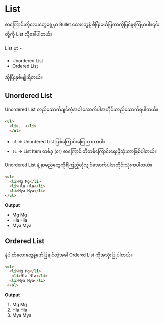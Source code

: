 # List

စာကြောင်းတိုလေးတွေရှေ့မှာ Bullet လေးတွေနဲ့ စီပြီးဖော်ပြတာကိုမြင်ဖူးကြမှာပါ။၎င်းတို့ကို List လို့ခေါ်ပါတယ်။

List မှာ -

- Unordered List 
- Ordered List 

ဆိုပြီးနှစ်မျိုးရှိတယ်။

## Unordered List

Unordered List တည်ဆောက်ချင်တဲ့အခါ အောက်ပါအတိုင်းတည်ဆောက်ရပါတယ်။

```html
<ul>
  <li>...</li>
  </ul>
```

- `ul` => Unordered List ဖြစ်ကြောင်းကြေညာတာပါ။
- `li` => List Item တစ်ခု (or) စာကြောင်းတိုတစ်ကြောင်းရေးဖို့သုံးတာဖြစ်ပါတယ်။

Unordered List နဲ့ နာမည်တွေကိုစီကြည့်လိုလျှင်အောက်ပါအတိုင်းသုံးကပါတယ်။

```html
<ul>
  <li>Mg Mg</li>
  <li>Hla Hla</li>
  <li>Mya Mya</li>
</ul>
```
**Output**
<ul>
  <li>Mg Mg</li>
  <li>Hla Hla</li>
  <li>Mya Mya</li>
</ul>

## Ordered List

နံပါတ်လေးတွေနဲ့ဖော်ပြချင်တဲ့အခါ ‌Ordered List ကိုအသုံးပြုပါတယ်။

```html
<ol>
  <li>Mg Mg</li>
   <li>Hla Hla</li>
  <li>Mya Mya</li>
 </ol>
```
**Output**
<ol>
  <li>Mg Mg</li>
   <li>Hla Hla</li>
  <li>Mya Mya</li>
 </ul>